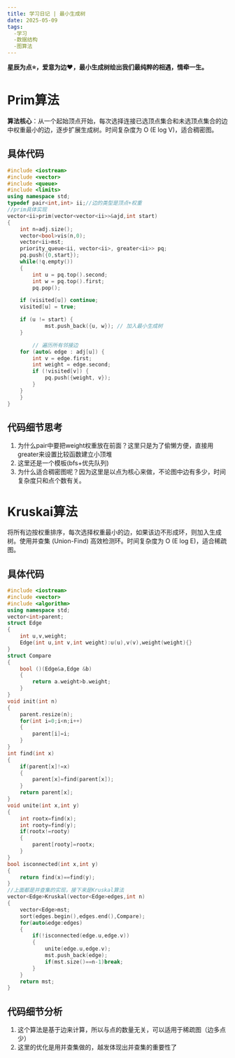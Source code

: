 ```yaml
---
title: 学习日记 | 最小生成树
date: 2025-05-09
tags:
  -学习
  -数据结构
  -图算法
---
```

**星辰为点⭐，爱意为边❤️，最小生成树绘出我们最纯粹的相遇，情牵一生。** 
<!-- more -->  
# Prim算法
**算法核心**：从一个起始顶点开始，每次选择连接已选顶点集合和未选顶点集合的边中权重最小的边，逐步扩展生成树。时间复杂度为 O (E log V)，适合稠密图。
## 具体代码
```cpp
#include <iostream>
#include <vector>
#include <queue>
#include <limits>
using namespace std;
typedef pair<int,int> ii;//边的类型是顶点+权重
//prim具体实现
vector<ii>prim(vector<vector<ii>>&ajd,int start)
{
    int n=adj.size();
    vector<bool>vis(n,0);
    vector<ii>mst;
    priority_queue<ii, vector<ii>, greater<ii>> pq;
    pq.push({0,start});
    while(!q.empty())
    {
        int u = pq.top().second;
        int w = pq.top().first;
        pq.pop();

    if (visited[u]) continue;
    visited[u] = true;

    if (u != start) {
            mst.push_back({u, w}); // 加入最小生成树
    }

        // 遍历所有邻接边
    for (auto& edge : adj[u]) {
        int v = edge.first;
        int weight = edge.second;
        if (!visited[v]) {
            pq.push({weight, v});
        }
    }
    }
}
```
## 代码细节思考
1. 为什么pair中要把weight权重放在前面？这里只是为了偷懒方便，直接用greater<ii>来设置比较函数建立小顶堆
2. 这里还是一个模板(bfs+优先队列)
3. 为什么适合稠密图呢？因为这里是以点为核心来做，不论图中边有多少，时间复杂度只和点个数有关。
# Kruskai算法
将所有边按权重排序，每次选择权重最小的边，如果该边不形成环，则加入生成树。使用并查集 (Union-Find) 高效检测环。时间复杂度为 O (E log E)，适合稀疏图。
## 具体代码
```cpp
#include <iostream>
#include <vector>
#include <algorithm>
using namespace std;
vector<int>parent;
struct Edge
{
    int u,v,weight;
    Edge(int u,int v,int weight):u(u),v(v),weight(weight){}
}
struct Compare
{
    bool ()(Edge&a,Edge &b)
    {
        return a.weight>b.weight;
    }
}
void init(int n)
{
    parent.resize(n);
    for(int i=0;i<n;i++)
    {
        parent[i]=i;
    }
}
int find(int x)
{
    if(parent[x]!=x)
    {
        parent[x]=find(parent[x]);
    }
    return parent[x];
}
void unite(int x,int y)
{
    int rootx=find(x);
    int rooty=find(y);
    if(rootx!=rooty)
    {
        parent[rooty]=rootx;
    }
}
bool isconnected(int x,int y)
{
    return find(x)==find(y);
}
//上面都是并查集的实现，接下来是Kruskal算法
vector<Edge>Kruskal(vector<Edge>edges,int n)
{
    vector<Edge>mst;
    sort(edges.begin(),edges.end(),Compare);
    for(auto&edge:edges)
    {
        if(!isconnected(edge.u,edge.v))
        {
            unite(edge.u,edge.v);
            mst.push_back(edge);
            if(mst.size()==n-1)break;
        }
    }
    return mst;
}
```
## 代码细节分析
1. 这个算法是基于边来计算，所以与点的数量无关，可以适用于稀疏图（边多点少）
2. 这里的优化是用并查集做的，越发体现出并查集的重要性了

